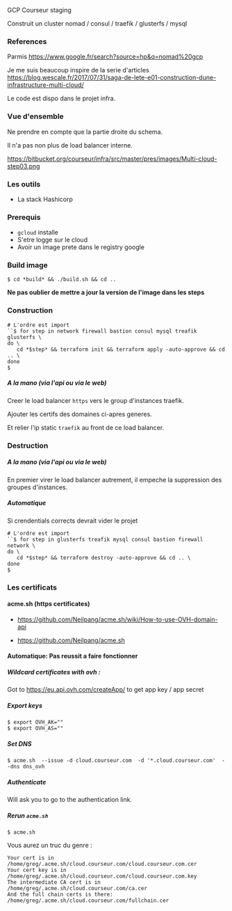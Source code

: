  GCP Courseur staging

Construit un cluster nomad / consul / traefik / glusterfs / mysql

### References

Parmis https://www.google.fr/search?source=hp&q=nomad%20gcp

Je me suis beaucoup inspire de la serie d'articles https://blog.wescale.fr/2017/07/31/saga-de-lete-e01-construction-dune-infrastructure-multi-cloud/

Le code est dispo dans le projet infra.

### Vue d'ensemble

Ne prendre en compte que la partie droite du schema.

Il n'a pas non plus de load balancer interne.

https://bitbucket.org/courseur/infra/src/master/pres/images/Multi-cloud-step03.png

### Les outils

- La stack Hashicorp

### Prerequis

- `gcloud` installe
- S'etre logge sur le cloud
- Avoir un image prete dans le registry google

### Build image

```
$ cd *build* && ./build.sh && cd ..
```

**Ne pas oublier de mettre a jour la version de l'image dans les steps**

### Construction 

```
# L'ordre est import
``$ for step in network firewall bastion consul mysql treafik glusterfs \
do \
   cd *$step* && terraform init && terraform apply -auto-approve && cd .. \
done
$
```

##### A la mano (via l'api ou via le web)


Creer le load balancer `https` vers le group d'instances traefik. 

Ajouter les certifs des domaines ci-apres generes.

Et relier l'ip static `traefik` au front de ce load balancer.

### Destruction

##### A la mano (via l'api ou via le web)

En premier virer le load balancer autrement, il empeche la suppression des
groupes d'instances.

##### Automatique

Si crendentials corrects devrait vider le projet

```
# L'ordre est import
``$ for step in glusterfs treafik mysql consul bastion firewall network \
do \
   cd *$step* && terraform destroy -auto-approve && cd .. \
done
$
```

### Les certificats 

#### acme.sh (https certificates)

- https://github.com/Neilpang/acme.sh/wiki/How-to-use-OVH-domain-api

- https://github.com/Neilpang/acme.sh

#### Automatique: Pas reussit a faire fonctionner


##### Wildcard certificates with ovh :

Got to https://eu.api.ovh.com/createApp/ to get app key / app secret

##### Export keys 

```
$ export OVH_AK=""
$ export OVH_AS=""
```

##### Set DNS

```
$ acme.sh  --issue -d cloud.courseur.com  -d '*.cloud.courseur.com'  --dns dns_ovh
```

##### Authenticate

Will ask you to go to the authentication link.

##### Rerun `acme.sh`
  
```
$ acme.sh
```

Vous aurez un truc du genre :

  ```
  Your cert is in  /home/greg/.acme.sh/cloud.courseur.com/cloud.courseur.com.cer 
  Your cert key is in  /home/greg/.acme.sh/cloud.courseur.com/cloud.courseur.com.key 
  The intermediate CA cert is in  /home/greg/.acme.sh/cloud.courseur.com/ca.cer 
  And the full chain certs is there:  /home/greg/.acme.sh/cloud.courseur.com/fullchain.cer 
```
